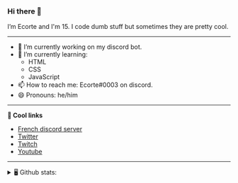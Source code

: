 ### Hi there 👋
I’m Ecorte and I'm 15.
I code dumb stuff but sometimes they are pretty cool.

-------

- 🔭 I’m currently working on my discord bot.
- 🌱 I’m currently learning:
     - HTML
     - CSS
     - JavaScript
- 📫 How to reach me: Ecorte#0003 on discord.
- 😄 Pronouns: he/him

-------

**🔗 Cool links**

- [French discord server](https://discord.gg/8bpy2PC)
- [Twitter](https://twitter.com/Ecorteyt)
- [Twitch](https://www.twitch.tv/ecorte)
- [Youtube](https://www.youtube.com/channel/UCOLeHMtMSE4w6jpFGh1AAdA)

-------
<details>
<summary> 🖥️ Github stats: </summary>
<br>
     
<!--START_SECTION:waka-->
**🐱 My Github Data** 

> 🏆 436 Contributions in the Year 2021
 > 
> 📦 429 Bytes Used in Github's Storage 
 > 
> 🚫 Not Opted to Hire
 > 
> 📜 4 Public Repositories 
 > 
> 🔑 3 Private Repositories  
 > 
**I'm an Early 🐤** 

```text
🌞 Morning    79 commits     ██████░░░░░░░░░░░░░░░░░░░   25.16% 
🌆 Daytime    110 commits    ████████░░░░░░░░░░░░░░░░░   35.03% 
🌃 Evening    123 commits    █████████░░░░░░░░░░░░░░░░   39.17% 
🌙 Night      2 commits      ░░░░░░░░░░░░░░░░░░░░░░░░░   0.64%

```
📅 **I'm Most Productive on Wednesday** 

```text
Monday       36 commits     ██░░░░░░░░░░░░░░░░░░░░░░░   11.46% 
Tuesday      41 commits     ███░░░░░░░░░░░░░░░░░░░░░░   13.06% 
Wednesday    82 commits     ██████░░░░░░░░░░░░░░░░░░░   26.11% 
Thursday     40 commits     ███░░░░░░░░░░░░░░░░░░░░░░   12.74% 
Friday       39 commits     ███░░░░░░░░░░░░░░░░░░░░░░   12.42% 
Saturday     51 commits     ████░░░░░░░░░░░░░░░░░░░░░   16.24% 
Sunday       25 commits     ██░░░░░░░░░░░░░░░░░░░░░░░   7.96%

```


📊 **This Week I Spent My Time On** 

```text
⌚︎ Time Zone: America/Toronto

💬 Programming Languages: 
TypeScript               8 hrs 36 mins       ████████████████████░░░░░   81.25% 
JSON                     1 hr 9 mins         ██░░░░░░░░░░░░░░░░░░░░░░░   10.88% 
Markdown                 12 mins             ░░░░░░░░░░░░░░░░░░░░░░░░░   2.04% 
SCSS                     11 mins             ░░░░░░░░░░░░░░░░░░░░░░░░░   1.87% 
Svelte                   7 mins              ░░░░░░░░░░░░░░░░░░░░░░░░░   1.15%

🔥 Editors: 
VS Code                  10 hrs 27 mins      ████████████████████████░   98.73% 
Atom                     5 mins              ░░░░░░░░░░░░░░░░░░░░░░░░░   0.82% 
PyCharmCore              2 mins              ░░░░░░░░░░░░░░░░░░░░░░░░░   0.45%

🐱‍💻 Projects: 
sleepymaid-ts            7 hrs 1 min         ████████████████░░░░░░░░░   66.24% 
robotantoine-rewrite     2 hrs 37 mins       ██████░░░░░░░░░░░░░░░░░░░   24.83% 
snowpacksvelte           14 mins             ░░░░░░░░░░░░░░░░░░░░░░░░░   2.25% 
CreArts                  11 mins             ░░░░░░░░░░░░░░░░░░░░░░░░░   1.87% 
back-end                 9 mins              ░░░░░░░░░░░░░░░░░░░░░░░░░   1.44%

💻 Operating System: 
Windows                  10 hrs 35 mins      █████████████████████████   100.0%

```

**I Mostly Code in JavaScript** 

```text
JavaScript               3 repos             ████████████░░░░░░░░░░░░░   50.0% 
Java                     1 repo              ████░░░░░░░░░░░░░░░░░░░░░   16.67% 
Python                   1 repo              ████░░░░░░░░░░░░░░░░░░░░░   16.67% 
HTML                     1 repo              ████░░░░░░░░░░░░░░░░░░░░░   16.67%

```


**Timeline**

![Chart not found](https://raw.githubusercontent.com/Ecorte/Ecorte/main/charts/bar_graph.png) 


 Last Updated on 27/06/2021
<!--END_SECTION:waka-->

![Github stats](https://github-readme-stats.vercel.app/api?username=Ecorte&theme=dark&count_private=true)

</details>
